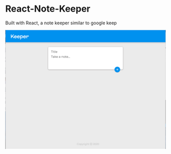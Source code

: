 # React-Note-Keeper
Built with React, a note keeper similar to google keep

![Screenshot](/react-note-keeper1.png)
